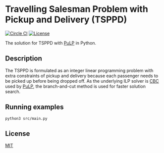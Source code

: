 # Travelling Salesman Problem with Pickup and Delivery (TSPPD)

[![Circle CI](https://img.shields.io/circleci/project/github/raviqqe/tsppd.svg?style=flat-square)](https://circleci.com/gh/raviqqe/tsppd)
[![License](https://img.shields.io/github/license/raviqqe/tsppd.svg?style=flat-square)](LICENSE)

The solution for TSPPD with [PuLP][pulp] in Python.

## Description

The TSPPD is formulated as an integer linear programming problem with extra
constraints of pickup and delivery because each passenger needs to be picked up
before being dropped off.
As the underlying ILP solver is [CBC](https://github.com/coin-or/Cbc) used by
[PuLP][pulp], the branch-and-cut method is used for faster solution search.

## Running examples

```
python3 src/main.py
```

## License

[MIT](LICENSE)

[pulp]: https://github.com/coin-or/pulp
